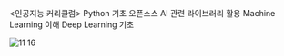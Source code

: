 <인공지능 커리큘럼>
Python 기초
오픈소스 AI 관련 라이브러리 활용
Machine Learning 이해
Deep Learning 기초

![11 16](https://user-images.githubusercontent.com/72593611/99495962-d3417080-29b6-11eb-90dd-c891a2d4bd4c.jpg)
